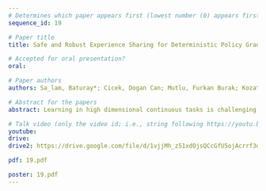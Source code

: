 ```yaml
---
# Determines which paper appears first (lowest number (0) appears first)
sequence_id: 19

# Paper title
title: Safe and Robust Experience Sharing for Deterministic Policy Gradient Algorithms

# Accepted for oral presentation?
oral: 

# Paper authors
authors: Sa_lam, Baturay*; Cicek, Dogan Can; Mutlu, Furkan Burak; Kozat, Suleyman S

# Abstract for the papers
abstract: Learning in high dimensional continuous tasks is challenging, mainly when the experience replay memory is very limited. We introduce a simple yet effective experience sharing mechanism for deterministic policies in continuous action domains for the future off-policy deep reinforcement learning applications in which the allocated memory for the experience replay buffer is limited. To overcome the extrapolation error induced by learning from other agents' experiences, we facilitate our algorithm with a novel off-policy correction technique without any action probability estimates. We test the effectiveness of our method in challenging OpenAI Gym continuous control tasks and conclude that it can achieve a safe experience sharing across multiple agents and exhibits a robust performance when the replay memory is strictly limited.

# Talk video (only the video id; i.e., string following https://youtu.be/)
youtube: 
drive:
drive2: https://drive.google.com/file/d/1vjjMh_z51xdOjsQCcGfU5ojAcrrf3dOS/view?usp=sharing

pdf: 19.pdf

poster: 19.pdf  
---
```

